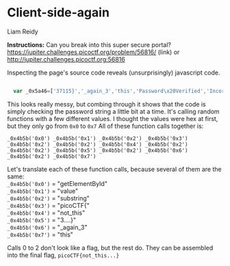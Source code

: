 # Client-side-again
Liam Reidy

**Instructions:** Can you break into this super secure portal? https://jupiter.challenges.picoctf.org/problem/56816/ (link) or http://jupiter.challenges.picoctf.org:56816

Inspecting the page's source code reveals (unsurprisingly) javascript code.
```js

  var _0x5a46=['37115}','_again_3','this','Password\x20Verified','Incorrect\x20password','getElementById','value','substring','picoCTF{','not_this'];(function(_0x4bd822,_0x2bd6f7){var _0xb4bdb3=function(_0x1d68f6){while(--_0x1d68f6){_0x4bd822['push'](_0x4bd822['shift']());}};_0xb4bdb3(++_0x2bd6f7);}(_0x5a46,0x1b3));var _0x4b5b=function(_0x2d8f05,_0x4b81bb){_0x2d8f05=_0x2d8f05-0x0;var _0x4d74cb=_0x5a46[_0x2d8f05];return _0x4d74cb;};function verify(){checkpass=document[_0x4b5b('0x0')]('pass')[_0x4b5b('0x1')];split=0x4;if(checkpass[_0x4b5b('0x2')](0x0,split*0x2)==_0x4b5b('0x3')){if(checkpass[_0x4b5b('0x2')](0x7,0x9)=='{n'){if(checkpass[_0x4b5b('0x2')](split*0x2,split*0x2*0x2)==_0x4b5b('0x4')){if(checkpass[_0x4b5b('0x2')](0x3,0x6)=='oCT'){if(checkpass[_0x4b5b('0x2')](split*0x3*0x2,split*0x4*0x2)==_0x4b5b('0x5')){if(checkpass['substring'](0x6,0xb)=='F{not'){if(checkpass[_0x4b5b('0x2')](split*0x2*0x2,split*0x3*0x2)==_0x4b5b('0x6')){if(checkpass[_0x4b5b('0x2')](0xc,0x10)==_0x4b5b('0x7')){alert(_0x4b5b('0x8'));}}}}}}}}else{alert(_0x4b5b('0x9'));}}

```

This looks really messy, but combing through it shows that the code is simply checking the password string a little bit at a time. It's calling random functions with a few different values. I thought the values were hex at first, but they only go from `0x0` to `0x7` All of these function calls together is:

`_0x4b5b('0x0') _0x4b5b('0x1') _0x4b5b('0x2') _0x4b5b('0x3') _0x4b5b('0x2') _0x4b5b('0x2') _0x4b5b('0x4') _0x4b5b('0x2') _0x4b5b('0x2') _0x4b5b('0x5') _0x4b5b('0x2') _0x4b5b('0x6') _0x4b5b('0x2') _0x4b5b('0x7')`

Let's translate each of these function calls, because several of them are the same: \
`_0x4b5b('0x0')` = "getElementById"\
`_0x4b5b('0x1')` = "value" \
`_0x4b5b('0x2')` = "substring" \
`_0x4b5b('0x3')` = "picoCTF{" \
`_0x4b5b('0x4')` = "not_this" \
`_0x4b5b('0x5')` = "3....}" \
`_0x4b5b('0x6')` = "_again_3" \
`_0x4b5b('0x7')` = "this"

Calls 0 to 2 don't look like a flag, but the rest do. They can be assembled into the final flag, `picoCTF{not_this...}`